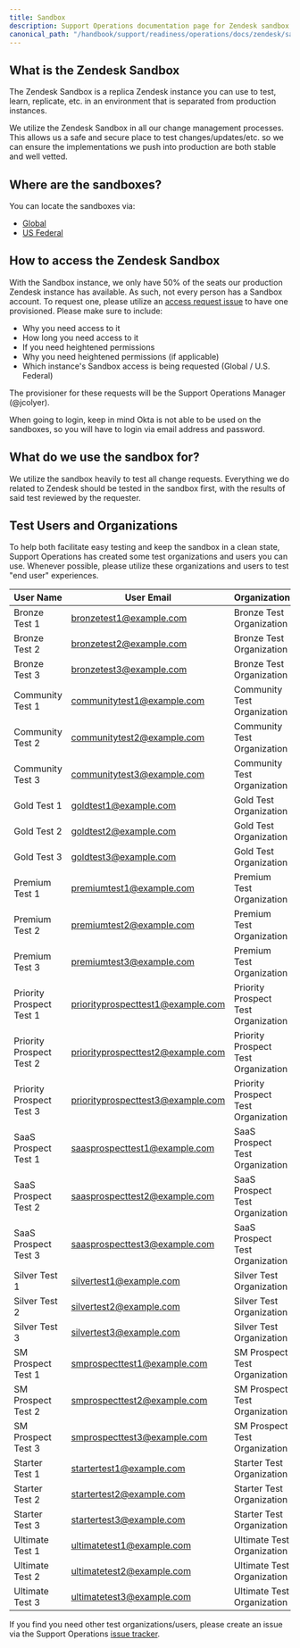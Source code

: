```yaml
---
title: Sandbox
description: Support Operations documentation page for Zendesk sandbox
canonical_path: "/handbook/support/readiness/operations/docs/zendesk/sandbox"
---
```


## What is the Zendesk Sandbox

The Zendesk Sandbox is a replica Zendesk instance you can use to test, learn,
replicate, etc. in an environment that is separated from production instances.

We utilize the Zendesk Sandbox in all our change management processes. This
allows us a safe and secure place to test changes/updates/etc. so we can
ensure the implementations we push into production are both stable and well
vetted.

## Where are the sandboxes?

You can locate the sandboxes via:

- [Global](https://gitlab1545832369.zendesk.com/agent/)
- [US Federal](https://gitlabfederalsupport1585318082.zendesk.com/agent)

## How to access the Zendesk Sandbox

With the Sandbox instance, we only have 50% of the seats our production Zendesk
instance has available. As such, not every person has a Sandbox account. To
request one, please utilize an
[access request issue](https://gitlab.com/gitlab-com/team-member-epics/access-requests/-/issues/new)
to have one provisioned. Please make sure to include:

- Why you need access to it
- How long you need access to it
- If you need heightened permissions
- Why you need heightened permissions (if applicable)
- Which instance's Sandbox access is being requested (Global / U.S. Federal)

The provisioner for these requests will be the Support Operations Manager
(@jcolyer).

When going to login, keep in mind Okta is not able to be used on the sandboxes,
so you will have to login via email address and password.

## What do we use the sandbox for?

We utilize the sandbox heavily to test all change requests. Everything we do
related to Zendesk should be tested in the sandbox first, with the results of
said test reviewed by the requester.

## Test Users and Organizations

To help both facilitate easy testing and keep the sandbox in a clean state,
Support Operations has created some test organizations and users you can use.
Whenever possible, please utilize these organizations and users to test "end
user" experiences.

| User Name                | User Email                        | Organization | Tags |
|--------------------------|-----------------------------------|--------------|------|
| Bronze Test 1            | bronzetest1@example.com           | Bronze Test Organization            | bronze                 |
| Bronze Test 2            | bronzetest2@example.com           | Bronze Test Organization            | bronze                 |
| Bronze Test 3            | bronzetest3@example.com           | Bronze Test Organization            | bronze                 |
| Community Test 1         | communitytest1@example.com        | Community Test Organization         | community              |
| Community Test 2         | communitytest2@example.com        | Community Test Organization         | community              |
| Community Test 3         | communitytest3@example.com        | Community Test Organization         | community              |
| Gold Test 1              | goldtest1@example.com             | Gold Test Organization              | gold                   |
| Gold Test 2              | goldtest2@example.com             | Gold Test Organization              | gold                   |
| Gold Test 3              | goldtest3@example.com             | Gold Test Organization              | gold                   |
| Premium Test 1           | premiumtest1@example.com          | Premium Test Organization           | premium                |
| Premium Test 2           | premiumtest2@example.com          | Premium Test Organization           | premium                |
| Premium Test 3           | premiumtest3@example.com          | Premium Test Organization           | premium                |
| Priority Prospect Test 1 | priorityprospecttest1@example.com | Priority Prospect Test Organization | priority_prospect      |
| Priority Prospect Test 2 | priorityprospecttest2@example.com | Priority Prospect Test Organization | priority_prospect      |
| Priority Prospect Test 3 | priorityprospecttest3@example.com | Priority Prospect Test Organization | priority_prospect      |
| SaaS Prospect Test 1     | saasprospecttest1@example.com     | SaaS Prospect Test Organization     | prospect prospect_saas |
| SaaS Prospect Test 2     | saasprospecttest2@example.com     | SaaS Prospect Test Organization     | prospect prospect_saas |
| SaaS Prospect Test 3     | saasprospecttest3@example.com     | SaaS Prospect Test Organization     | prospect prospect_saas |
| Silver Test 1            | silvertest1@example.com           | Silver Test Organization            | silver                 |
| Silver Test 2            | silvertest2@example.com           | Silver Test Organization            | silver                 |
| Silver Test 3            | silvertest3@example.com           | Silver Test Organization            | silver                 |
| SM Prospect Test 1       | smprospecttest1@example.com       | SM Prospect Test Organization       | prospect prospect_sm   |
| SM Prospect Test 2       | smprospecttest2@example.com       | SM Prospect Test Organization       | prospect prospect_sm   |
| SM Prospect Test 3       | smprospecttest3@example.com       | SM Prospect Test Organization       | prospect prospect_sm   |
| Starter Test 1           | startertest1@example.com          | Starter Test Organization           | starter                |
| Starter Test 2           | startertest2@example.com          | Starter Test Organization           | starter                |
| Starter Test 3           | startertest3@example.com          | Starter Test Organization           | starter                |
| Ultimate Test 1          | ultimatetest1@example.com         | Ultimate Test Organization          | ultimate               |
| Ultimate Test 2          | ultimatetest2@example.com         | Ultimate Test Organization          | ultimate               |
| Ultimate Test 3          | ultimatetest3@example.com         | Ultimate Test Organization          | ultimate               |

If you find you need other test organizations/users, please create an issue via the
Support Operations
[issue tracker](https://gitlab.com/gitlab-com/support/support-ops/support-ops-project/-/issues/new?issuable_template=Support%20Ops%20Issue%20Template).
